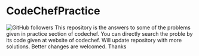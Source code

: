 # CodeChefPractice
![GitHub followers](https://img.shields.io/github/followers/deveshk103?style=social)
This repository is the answers to some of the problems given in practice section of codechef.
You can directly search the proble by its code given at website of codechef.
Will update repository with more solutions.
Better changes are welcomed.
Thanks
